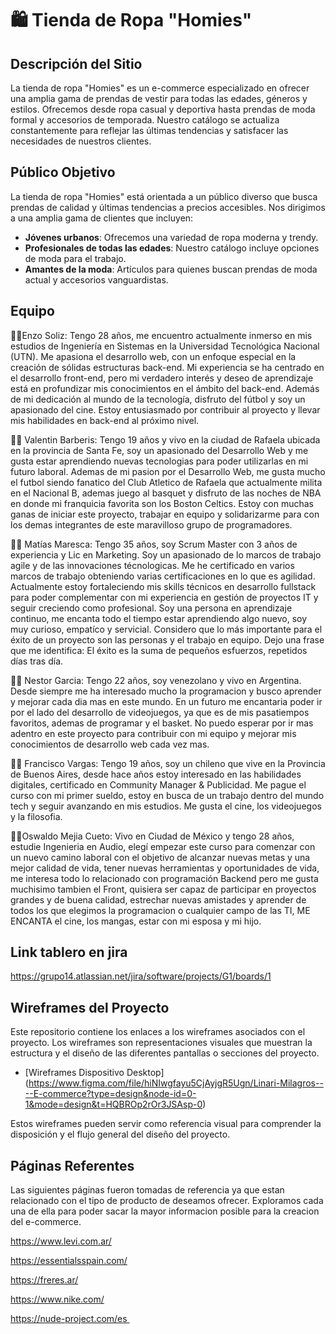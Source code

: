 # 🛍️ Tienda de Ropa "Homies" 

## Descripción del Sitio

La tienda de ropa "Homies" es un e-commerce especializado en ofrecer una amplia gama de prendas de vestir para todas las edades, géneros y estilos. Ofrecemos desde ropa casual y deportiva hasta prendas de moda formal y accesorios de temporada. Nuestro catálogo se actualiza constantemente para reflejar las últimas tendencias y satisfacer las necesidades de nuestros clientes.

## Público Objetivo

La tienda de ropa "Homies" está orientada a un público diverso que busca prendas de calidad y últimas tendencias a precios accesibles. Nos dirigimos a una amplia gama de clientes que incluyen:

- **Jóvenes urbanos**: Ofrecemos una variedad de ropa moderna y trendy.
- **Profesionales de todas las edades**: Nuestro catálogo incluye opciones de moda para el trabajo.
- **Amantes de la moda**: Artículos para quienes buscan prendas de moda actual y accesorios vanguardistas.


## Equipo

👨‍💻Enzo Soliz: Tengo 28 años, me encuentro actualmente inmerso en mis estudios de Ingeniería en Sistemas en la Universidad Tecnológica Nacional (UTN). Me apasiona el desarrollo web, con un enfoque especial en la creación de sólidas estructuras back-end. Mi experiencia se ha centrado en el desarrollo front-end, pero mi verdadero interés y deseo de aprendizaje está en profundizar mis conocimientos en el ámbito del back-end.
Además de mi dedicación al mundo de la tecnología, disfruto del fútbol y soy un apasionado del cine. Estoy entusiasmado por contribuir al proyecto y llevar mis habilidades en back-end al próximo nivel.

👨‍💻 Valentin Barberis: Tengo 19 años y vivo en la ciudad de Rafaela ubicada en la provincia de Santa Fe, soy un apasionado del Desarrollo Web y me gusta estar aprendiendo nuevas tecnologias para poder utilizarlas en mi futuro laboral.
Ademas de mi pasion por el Desarrollo Web, me gusta mucho el futbol siendo fanatico del Club Atletico de Rafaela que actualmente milita en el Nacional B, ademas juego al basquet y disfruto de las noches de NBA en donde mi franquicia favorita son los Boston Celtics.
Estoy con muchas ganas de iniciar este proyecto, trabajar en equipo y solidarizarme para con los demas integrantes de este maravilloso grupo de programadores.

👨‍💻 Matías Maresca: Tengo 35 años, soy Scrum Master con 3 años de experiencia y Lic en Marketing. Soy un apasionado de lo marcos de trabajo agile y de las innovaciones técnologicas. Me he certificado en varios marcos de trabajo obteniendo varias certificaciones en lo que es agilidad. Actualmente estoy fortaleciendo mis skills técnicos en desarrollo fullstack para poder complementar con mi experiencia en gestión de proyectos IT y seguir creciendo como profesional.
Soy una persona en aprendizaje continuo, me encanta todo el tiempo estar aprendiendo algo nuevo, soy  muy curioso, empatíco y servicial. Considero que lo más importante para el éxito de un proyecto son las personas y el trabajo en equipo. 
Dejo una frase que me identifica: El éxito es la suma de pequeños esfuerzos, repetidos días tras día.

👨‍💻 Nestor Garcia: Tengo 22 años, soy venezolano y vivo en Argentina. Desde siempre me ha interesado mucho la programacion y busco aprender y mejorar cada dia mas en este mundo. En un futuro me encantaria poder ir por el lado del desarrollo de videojuegos, ya que es de mis pasatiempos favoritos, ademas de programar y el basket. No puedo esperar por ir mas adentro en este proyecto para contribuir con mi equipo y mejorar mis conocimientos de desarrollo web cada vez mas.

👨‍💻 Francisco Vargas: Tengo 19 años, soy un chileno que vive en la Provincia de Buenos Aires, desde hace años estoy interesado en las habilidades digitales, certificado en Community Manager & Publicidad. Me pague el curso con mi primer sueldo, estoy en busca de un trabajo dentro del mundo tech y seguir avanzando en mis estudios. Me gusta el cine, los videojuegos y la filosofia.

👨‍💻Oswaldo Mejia Cueto: Vivo en Ciudad de México y tengo 28 años, estudie Ingenieria en Audio, elegí empezar este curso para comenzar con un nuevo camino laboral con el objetivo de alcanzar nuevas metas y una mejor calidad de vida,  tener nuevas herramientas y oportunidades de vida, me interesa todo lo relacionado con programación Backend pero me gusta muchisimo tambien el Front, quisiera ser capaz de participar en proyectos grandes y de buena calidad, estrechar nuevas amistades y aprender de todos los que elegimos la programacion o cualquier campo de las TI, ME ENCANTA el cine, los mangas, estar con mi esposa y mi hijo.

## Link tablero en jira
https://grupo14.atlassian.net/jira/software/projects/G1/boards/1

## Wireframes del Proyecto

Este repositorio contiene los enlaces a los wireframes asociados con el proyecto. Los wireframes son representaciones visuales que muestran la estructura y el diseño de las diferentes pantallas o secciones del proyecto.

- [Wireframes Dispositivo Desktop] (https://www.figma.com/file/hiNIwgfayu5CjAyjgR5Ugn/Linari-Milagros----E-commerce?type=design&node-id=0-1&mode=design&t=HQBROp2rOr3JSAsp-0)


Estos wireframes pueden servir como referencia visual para comprender la disposición y el flujo general del diseño del proyecto.

## Páginas Referentes
Las siguientes páginas fueron tomadas de referencia ya que estan relacionado con el tipo de producto de deseamos ofrecer. Exploramos cada una de ella para poder sacar la mayor informacion posible para la creacion del e-commerce.

https://www.levi.com.ar/

https://essentialsspain.com/

https://freres.ar/

https://www.nike.com/

https://nude-project.com/es 
